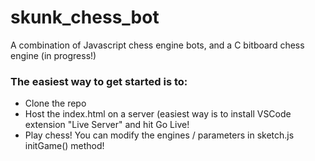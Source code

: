 # skunk_chess_bot
A combination of Javascript chess engine bots, and a C bitboard chess engine (in progress!)

### The easiest way to get started is to:
- Clone the repo
- Host the index.html on a server (easiest way is to install VSCode extension "Live Server" and hit Go Live!
- Play chess! You can modify the engines / parameters in sketch.js initGame() method!
